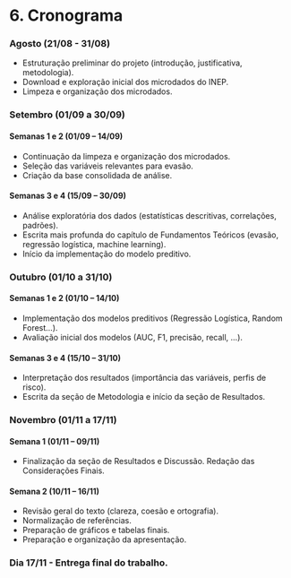 # 6. Cronograma
### Agosto (21/08 - 31/08)
- Estruturação preliminar do projeto (introdução, justificativa, metodologia).
- Download e exploração inicial dos microdados do INEP.
- Limpeza e organização dos microdados.

### Setembro (01/09 a 30/09)

#### Semanas 1 e 2 (01/09 – 14/09)

- Continuação da limpeza e organização dos microdados.
- Seleção das variáveis relevantes para evasão.
- Criação da base consolidada de análise.

#### Semanas 3 e 4 (15/09 – 30/09)

- Análise exploratória dos dados (estatísticas descritivas, correlações, padrões).
- Escrita mais profunda do capítulo de Fundamentos Teóricos (evasão, regressão logística, machine learning).
- Início da implementação do modelo preditivo.

### Outubro (01/10 a 31/10)

#### Semanas 1 e 2 (01/10 – 14/10)

- Implementação dos modelos preditivos (Regressão Logística, Random Forest…).
- Avaliação inicial dos modelos (AUC, F1, precisão, recall, …).


#### Semanas 3 e 4 (15/10 – 31/10)
- Interpretação dos resultados (importância das variáveis, perfis de risco).
- Escrita da seção de Metodologia e início da seção de Resultados.

### Novembro (01/11 a 17/11)
#### Semana 1 (01/11 – 09/11)

- Finalização da seção de Resultados e Discussão.
Redação das Considerações Finais.

#### Semana 2 (10/11 – 16/11)
- Revisão geral do texto (clareza, coesão e ortografia).
- Normalização de referências.
- Preparação de gráficos e tabelas finais.
- Preparação e organização da apresentação.

### Dia 17/11 - Entrega final do trabalho.
